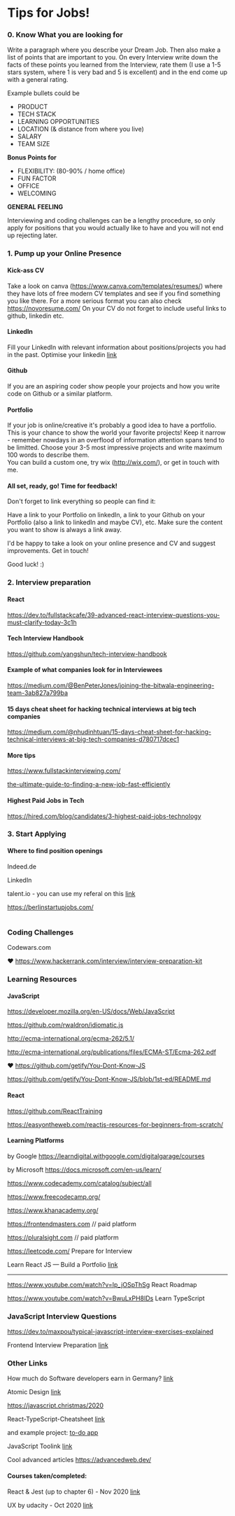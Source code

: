 # Tips for Jobs!

### 0. Know What you are looking for
Write a paragraph where you describe your Dream Job. Then also make a list of points that are important to you. On every Interview write down the facts of these points you learned from the Interview, rate them (I use a 1-5 stars system, where 1 is very bad and 5 is excellent) and in the end come up with a general rating.


Example bullets could be

* PRODUCT
* TECH STACK 
* LEARNING OPPORTUNITIES
* LOCATION (& distance from where you live)
* SALARY
* TEAM SIZE

**Bonus Points for**

* FLEXIBILITY: (80-90% / home office)
* FUN FACTOR
* OFFICE
* WELCOMING

**GENERAL FEELING** 

Interviewing and coding challenges can be a lengthy procedure, so only apply for positions that you would actually like to have and you will not end up rejecting later.

### 1. Pump up your Online Presence
#### Kick-ass CV
Take a look on canva (https://www.canva.com/templates/resumes/) where they have lots of free modern CV templates and see if you find something you like there. For a more serious format you can also check https://novoresume.com/
  On your CV do not forget to include useful links to github, linkedin etc.
#### LinkedIn
Fill your LinkedIn with relevant information about positions/projects you had in the past.
Optimise your linkedin [link](https://careers.workopolis.com/advice/optimize-linkedin-profile-job-hunt-will-thank/)
#### Github
If you are an aspiring coder show people your projects and how you write code on Github or a similar platform.
#### Portfolio
If your job is online/creative it's probably a good idea to have a portfolio.
This is your chance to show the world your favorite projects! Keep it narrow - remember nowdays in an overflood of information attention spans tend to be limitted. Choose your 3-5 most impressive projects and write maximum 100 words to describe them.  
You can build a custom one, try wix (http://wix.com/), or get in touch with me.

#### All set, ready, go! Time for feedback!
Don't forget to link everything so people can find it: 

Have a link to your Portfolio on linkedIn, a link to your Github on your Portfolio (also a link to linkedIn and maybe CV), etc. 
Make sure the content you want to show is always a link away.

I'd be happy to take a look on your online presence and CV and suggest improvements. Get in touch!

Good luck! :)

### 2. Interview preparation

#### React 

https://dev.to/fullstackcafe/39-advanced-react-interview-questions-you-must-clarify-today-3c1h

#### Tech Interview Handbook
https://github.com/yangshun/tech-interview-handbook

#### Example of what companies look for in Interviewees
https://medium.com/@BenPeterJones/joining-the-bitwala-engineering-team-3ab827a799ba

#### 15 days cheat sheet for hacking technical interviews at big tech companies
https://medium.com/@nhudinhtuan/15-days-cheat-sheet-for-hacking-technical-interviews-at-big-tech-companies-d780717dcec1

#### More tips
https://www.fullstackinterviewing.com/

[the-ultimate-guide-to-finding-a-new-job-fast-efficiently](https://medium.com/@adriaankolff/the-ultimate-guide-to-finding-a-new-job-fast-efficiently-23ac5a50d2c8)

#### Highest Paid Jobs in Tech 
https://hired.com/blog/candidates/3-highest-paid-jobs-technology

### 3. Start Applying

#### Where to find position openings
Indeed.de

LinkedIn

talent.io - you can use my referal on this [link](https://www.talent.io/ref/FqzSvdMY)

https://berlinstartupjobs.com/

# 

### Coding Challenges
Codewars.com

♥ https://www.hackerrank.com/interview/interview-preparation-kit

### Learning Resources

#### JavaScript
https://developer.mozilla.org/en-US/docs/Web/JavaScript

https://github.com/rwaldron/idiomatic.js

http://ecma-international.org/ecma-262/5.1/

http://ecma-international.org/publications/files/ECMA-ST/Ecma-262.pdf

♥ https://github.com/getify/You-Dont-Know-JS

https://github.com/getify/You-Dont-Know-JS/blob/1st-ed/README.md

#### React

https://github.com/ReactTraining

https://easyontheweb.com/reactjs-resources-for-beginners-from-scratch/

#### Learning Platforms

by Google https://learndigital.withgoogle.com/digitalgarage/courses

by Microsoft https://docs.microsoft.com/en-us/learn/

https://www.codecademy.com/catalog/subject/all

https://www.freecodecamp.org/

https://www.khanacademy.org/

https://frontendmasters.com // paid platform

https://pluralsight.com // paid platform

https://leetcode.com/ Prepare for Interview

Learn React JS — Build a Portfolio [link](https://codeburst.io/learn-react-js-build-a-portfolio-single-page-application-spa-ba001082a711)

---
https://www.youtube.com/watch?v=Ip_jOSpThSg React Roadmap

https://www.youtube.com/watch?v=BwuLxPH8IDs Learn TypeScript

### JavaScript Interview Questions
https://dev.to/maxpou/typical-javascript-interview-exercises-explained

Frontend Interview Preparation [link](https://advancedweb.dev/frontend-interview-part-1-overview)

### Other Links
How much do Software developers earn in Germany? [link](https://blog.honeypot.io/how-much-do-developers-earn-in-germany/?fbclid=IwAR0IUmcZQZ7avu0MEnwVDm9ENRRV3aYXYnR_Ei6RyrPrhhIP8BY1WkPHyhM)

Atomic Design [link](https://www.canva.com/templates/resumes/)

https://javascript.christmas/2020

React-TypeScript-Cheatsheet [link](https://react-typescript-cheatsheet.netlify.app/docs/basic/getting-started/basic_type_example)

and example project: [to-do app](https://github.com/laststance/create-react-app-typescript-todo-example-2020)

JavaScript Toolink [link](https://advancedweb.dev/javascript-tooling-overview)

Cool advanced articles https://advancedweb.dev/

#### Courses taken/completed: 
 
React & Jest (up to chapter 6) - Nov 2020 [link](https://app.pluralsight.com/course-player?clipId=7a0e2bac-d11b-4699-a028-f982a5e50266)

UX by udacity - Oct 2020 [link](https://classroom.udacity.com/courses/ud849)


